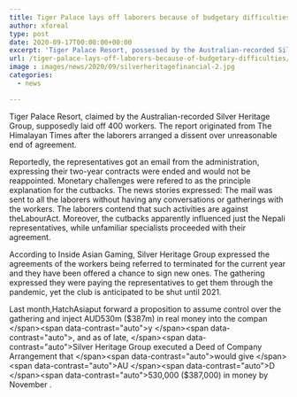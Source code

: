 ```yaml
---
title: Tiger Palace lays off laborers because of budgetary difficulties
author: xforeal 
type: post
date: 2020-09-17T00:00:00+00:00
excerpt: 'Tiger Palace Resort, possessed by the Australian-recorded Silver Heritage Group, purportedly laid off 400 employees '
url: /tiger-palace-lays-off-laborers-because-of-budgetary-difficulties/
image : images/news/2020/09/silverheritagefinancial-2.jpg
categories:
  - news

---
```

<span data-contrast="auto">Tiger Palace Resort, claimed by the Australian-recorded Silver Heritage Group, supposedly laid off 400 workers. The report originated from The Himalayan Times after the laborers arranged a dissent over unreasonable end of agreement. </span><span data-ccp-props='{"134233117":true,"134233118":true,"201341983":0,"335559740":240}' />

<span data-contrast="auto">Reportedly, the representatives got an email from the administration, expressing their two-year contracts were ended and would not be reappointed. Monetary challenges were refered to as the principle explanation for the cutbacks. The news stories expressed: The mail was sent to all the laborers without having any conversations or gatherings with the workers. The laborers contend that such activities are against theLabourAct. Moreover, the cutbacks apparently influenced just the Nepali representatives, while unfamiliar specialists proceeded with their agreement. </span><span data-ccp-props='{"134233117":true,"134233118":true,"201341983":0,"335559740":240}' />

<span data-contrast="auto">According to Inside Asian Gaming, Silver Heritage Group expressed the agreements of the workers being referred to terminated for the current year and they have been offered a chance to sign new ones. The gathering expressed they were paying the representatives to get them through the pandemic, yet the club is anticipated to be shut until 2021. </span><span data-ccp-props='{"134233117":true,"134233118":true,"201341983":0,"335559740":240}' />

<span data-contrast="auto">Last month,HatchAsiaput forward a proposition to assume control over the gathering </span><span data-contrast="auto" /><span data-contrast="auto">and </span><span data-contrast="auto">inject AUD530m ($387m) in real money into the compan </span><span data-contrast="auto">y </span><span data-contrast="auto">, and as of late, </span><span data-contrast="auto">Silver Heritage Group executed a Deed of Company Arrangement that </span><span data-contrast="auto">would give </span><span data-contrast="auto">AU </span><span data-contrast="auto">D </span><span data-contrast="auto">530,000 ($387,000) </span><span data-contrast="auto">in money </span><span data-contrast="auto">by November </span><span data-contrast="auto">. </span><span data-ccp-props='{"134233117":true,"134233118":true,"201341983":0,"335559740":240}' />